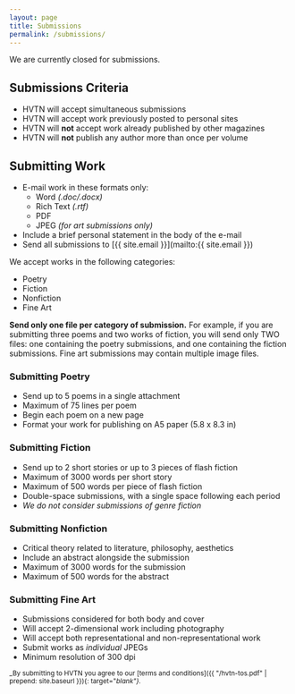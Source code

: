 ```yaml
---
layout: page
title: Submissions
permalink: /submissions/
---
```


We are currently closed for submissions.

## Submissions Criteria

- HVTN will accept simultaneous submissions
- HVTN will accept work previously posted to personal sites
- HVTN will **not** accept work already published
  by other magazines
- HVTN will **not** publish any author more than once per volume

## Submitting Work

- E-mail work in these formats only:
  - Word *(.doc/.docx)*
  - Rich Text *(.rtf)*
  - PDF
  - JPEG *(for art submissions only)*
- Include a brief personal statement in the body of the e-mail
- Send all submissions to [{{ site.email }}](mailto:{{ site.email }})

We accept works in the following categories:

- Poetry
- Fiction
- Nonfiction
- Fine Art

**Send only one file per category of submission.**
For example, if you are submitting three poems and two works
of fiction, you will send only TWO files: one containing the
poetry submissions, and one containing the fiction submissions.
Fine art submissions may contain multiple image files.

### Submitting Poetry

- Send up to 5 poems in a single attachment
- Maximum of 75 lines per poem
- Begin each poem on a new page
- Format your work for publishing on A5 paper (5.8 x 8.3 in)

### Submitting Fiction

- Send up to 2 short stories or up to 3 pieces of flash fiction
- Maximum of 3000 words per short story
- Maximum of 500 words per piece of flash fiction
- Double-space submissions, with a single space following each period
- *We do not consider submissions of genre fiction*

### Submitting Nonfiction

- Critical theory related to literature, philosophy, aesthetics
- Include an abstract alongside the submission
- Maximum of 3000 words for the submission
- Maximum of 500 words for the abstract

### Submitting Fine Art

- Submissions considered for both body and cover
- Will accept 2-dimensional work including photography
- Will accept both representational and non-representational work
- Submit works as *individual* JPEGs
- Minimum resolution of 300 dpi

<small> _By submitting to HVTN you agree to our [terms and conditions]({{ "/hvtn-tos.pdf" | prepend: site.baseurl }}){: target="_blank"}._</small>
